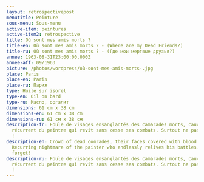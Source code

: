 ```yaml
---
layout: retrospectivepost
menutitle: Peinture
sous-menu: Sous-menu
active-item: peintures
active-item2: retrospective
title: Où sont mes amis morts ?
title-en: Où sont mes amis morts ? - (Where are my Dead Friends?)
title-ru: Où sont mes amis morts ? - (Где мои мертвые друзья?)
annee: 1963-08-31T23:00:00.000Z
annee-aff: 09/1963
picture: /photos/wordpress/où-sont-mes-amis-morts-.jpg
place: Paris
place-en: Paris
place-ru: Париж
type: Huile sur isorel
type-en: Oil on bard
type-ru: Масло, оргалит
dimensions: 61 cm x 38 cm
dimensions-en: 61 cm x 38 cm
dimensions-ru: 61 см x 38 см
description-fr: Foule de visages ensanglantés des camarades morts, cauchemar
  récurrent du peintre qui revit sans cesse ses combats. Surtout ne pas oublier
  !
description-en: Crowd of dead comrades, their faces covered with blood.
  Recurring nightmare of the painter who endlessly relives his battles. Lest we
  forget!
description-ru: Foule de visages ensanglantés des camarades morts, cauchemar
  récurrent du peintre qui revit sans cesse ses combats. Surtout ne pas oublier
  !
---
```

